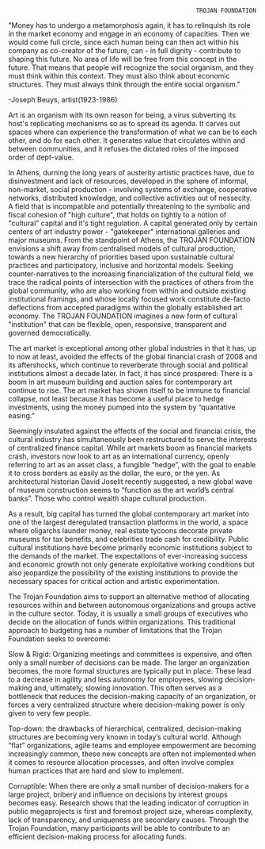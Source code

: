                                                          TROJAN FOUNDATION


"Money has to undergo a metamorphosis again, it has to relinquish its role in the market economy and engage in an economy of capacities. Then we would come full circle, since each human being can then act within his company as co-creator of the future, can - in full dignity - contribute to shaping this future. No area of life will be free from this concept in the future. That means that people will recognize the social organism, and they must think within this context. They must also think about economic structures. They must always think through the entire social organism."

-Joseph Beuys, artist(1923-1986)



Art is an organism with its own reason for being, a virus subverting its host's replicating mechanisms so as to spread its agenda. It carves out spaces where can experience the transformation of what we can be to each other, and do for each other. It generates value that circulates within and between communities, and it refuses the dictated roles of the imposed order of dept-value.

In Athens, durning the long years of austerity artistic practices have, due to disinvestment and lack of resources, developed in the sphere of informal, non-market, social production - involving systems of exchange, cooperative networks, distributed knowledge, and collective activities out of nessecity. A field that is incompatible and potentially threatening to the symbolic and fiscal cohesion of "high culture", that holds on tightly to a notion of "cultural" capital and it's tight regulation. A capital generated only by certain centers of art industry power - "gatekeeper" international galleries and major museums. From the standpoint of Athens, the TROJAN FOUNDATION envisions a shift away from centralised models of cultural production, towards a new hierarchy of priorities based upon sustainable cultural practices and participatory, inclusive and horizontal models. Seeking counter-narratives to the increasing financialization of the cultural field, we trace the radical points of intersection with the practices of others from the global community, who are also working from within and outside existing institutional framings, and whose locally focused work constitute de-facto deflections from accepted paradigms within the globally established art economy. The TROJAN FOUNDATION imagines a new form of cultural "institution" that can be flexible, open, responsive, transparent and governed democratically.


The art market is exceptional among other global industries in that it has, up to now at least, avoided the effects of the global financial  crash of 2008 and its aftershocks, which continue to reverberate through social and political institutions almost a decade later. In fact, it has since prospered: There is a boom in art museum building and auction sales for contemporary art continue to rise. The art market has shown itself to be immune to financial collapse, not least because it has become a useful place to hedge investments, using the money pumped into the system by “quantative easing.”   

Seemingly insulated against the effects of the social and financial crisis, the cultural industry has simultaneously been restructured to serve the interests of centralized finance capital. While art markets boom as financial markets crash, investors now look to art as an international currency, openly referring to art as an asset class, a fungible “hedge”, with the goal to enable it to cross borders as easily as the dollar, the euro, or the yen. As architectural historian David Joselit recently suggested, a new global wave of museum construction seems to “function as the art world’s central banks”. Those who control wealth shape cultural production.

As a result, big capital has turned the global contemporary art market into one of the largest deregulated transaction platforms in the world, a space where oligarchs launder money, real estate tycoons decorate private museums for tax benefits, and celebrities trade cash for credibility. Public cultural institutions have become primarily economic institutions subject to the demands of the market. The expectations of ever-increasing success and economic growth not only generate exploitative working conditions but also jeopardize the possibility of the existing institutions to provide the necessary spaces for critical action and artistic experimentation.

The Trojan Foundation aims to support an alternative method of allocating resources within and between autonomous organizations and groups active in the culture sector. Today, it is usually a small groups of executives who decide on the allocation of funds within organizations. This traditional approach to budgeting has a number of limitations that the Trojan Foundation seeks to overcome:

Slow & Rigid: Organizing meetings and committees is expensive, and often only a small number of decisions can be made. The larger an organization becomes, the more formal structures are typically put in place. These lead to a decrease in agility and less autonomy for employees, slowing decision-making and, ultimately, slowing innovation. This often serves as a bottleneck that reduces the decision-making capacity of an organization, or forces a very centralized structure where decision-making power is only given to very few people.

Top-down: the drawbacks of hierarchical, centralized, decision-making structures are becoming very known in today’s cultural  world. Although “flat” organizations, agile teams and employee empowerment are becoming increasingly common, these new concepts are often not implemented when it comes to resource allocation processes, and often involve complex human practices that are hard and slow to implement.

Corruptible: When there are only a small number of decision-makers for a large project, bribery and influence on decisions by interest groups becomes easy. Research shows that the leading indicator of corruption in public megaprojects is first and foremost project size, whereas complexity, lack of transparency, and uniqueness are secondary causes.
Through the Trojan Foundation, many participants will be able to contribute to an efficient decision-making process for allocating funds.
